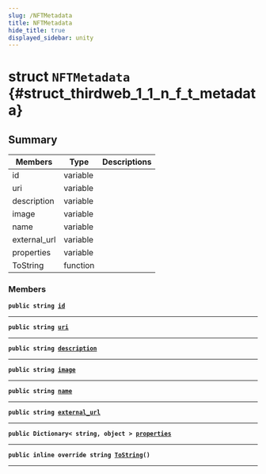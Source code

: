 ```yaml
---
slug: /NFTMetadata
title: NFTMetadata
hide_title: true
displayed_sidebar: unity
---
```


# struct `NFTMetadata` {#struct_thirdweb_1_1_n_f_t_metadata}

## Summary

| Members      | Type     | Descriptions |
| ------------ | -------- | ------------ |
| id           | variable |              |
| uri          | variable |              |
| description  | variable |              |
| image        | variable |              |
| name         | variable |              |
| external_url | variable |              |
| properties   | variable |              |
| ToString     | function |              |

### Members

**`public string `[`id`](#struct_thirdweb_1_1_n_f_t_metadata_1a6c858ecd59369ec8f8baaa4e3a4c56ec)**

---

**`public string `[`uri`](#struct_thirdweb_1_1_n_f_t_metadata_1a901e7def166103875cf87b5711bb19ab)**

---

**`public string `[`description`](#struct_thirdweb_1_1_n_f_t_metadata_1aa74724454028468bf1a62cafda27ee83)**

---

**`public string `[`image`](#struct_thirdweb_1_1_n_f_t_metadata_1a62fd1ae341802bf5ed81ddca8de1db6e)**

---

**`public string `[`name`](#struct_thirdweb_1_1_n_f_t_metadata_1a4e3e6c9dc9dd1fc943e4aa4b742613f6)**

---

**`public string `[`external_url`](#struct_thirdweb_1_1_n_f_t_metadata_1a66d83afc81e44ec496b91fa33de11c5d)**

---

**`public Dictionary< string, object > `[`properties`](#struct_thirdweb_1_1_n_f_t_metadata_1a65258f74ef9b27095263c0f858348179)**

---

**`public inline override string `[`ToString`](#struct_thirdweb_1_1_n_f_t_metadata_1adeeae7a8e08a7d92cbbdd4a029431e08)`()`**

---
